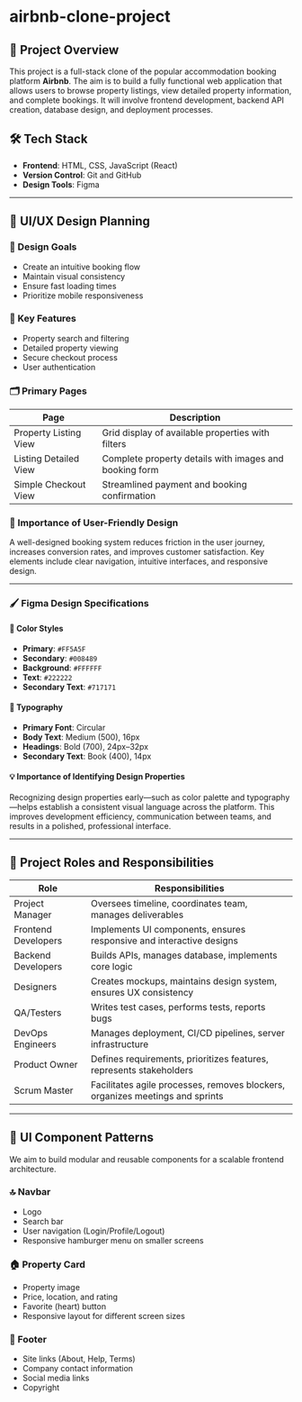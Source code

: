 # airbnb-clone-project

## 📌 Project Overview

This project is a full-stack clone of the popular accommodation booking platform **Airbnb**. The aim is to build a fully functional web application that allows users to browse property listings, view detailed property information, and complete bookings. It will involve frontend development, backend API creation, database design, and deployment processes.

## 🛠 Tech Stack

- **Frontend**: HTML, CSS, JavaScript (React)
- **Version Control**: Git and GitHub
- **Design Tools**: Figma

---

## 🎯 UI/UX Design Planning

### 🎨 Design Goals

- Create an intuitive booking flow
- Maintain visual consistency
- Ensure fast loading times
- Prioritize mobile responsiveness

### 🌟 Key Features

- Property search and filtering
- Detailed property viewing
- Secure checkout process
- User authentication

### 🗂 Primary Pages

| Page                   | Description                                                   |
|------------------------|---------------------------------------------------------------|
| Property Listing View  | Grid display of available properties with filters             |
| Listing Detailed View  | Complete property details with images and booking form        |
| Simple Checkout View   | Streamlined payment and booking confirmation                  |

### 🤝 Importance of User-Friendly Design

A well-designed booking system reduces friction in the user journey, increases conversion rates, and improves customer satisfaction. Key elements include clear navigation, intuitive interfaces, and responsive design.

---

### 🖌 Figma Design Specifications

#### 🎨 Color Styles

- **Primary**: `#FF5A5F`
- **Secondary**: `#008489`
- **Background**: `#FFFFFF`
- **Text**: `#222222`
- **Secondary Text**: `#717171`

#### 📝 Typography

- **Primary Font**: Circular
- **Body Text**: Medium (500), 16px
- **Headings**: Bold (700), 24px–32px
- **Secondary Text**: Book (400), 14px

#### 💡 Importance of Identifying Design Properties

Recognizing design properties early—such as color palette and typography—helps establish a consistent visual language across the platform. This improves development efficiency, communication between teams, and results in a polished, professional interface.

---

## 👥 Project Roles and Responsibilities

| Role               | Responsibilities                                                                 |
|--------------------|----------------------------------------------------------------------------------|
| Project Manager     | Oversees timeline, coordinates team, manages deliverables                        |
| Frontend Developers | Implements UI components, ensures responsive and interactive designs             |
| Backend Developers  | Builds APIs, manages database, implements core logic                             |
| Designers           | Creates mockups, maintains design system, ensures UX consistency                 |
| QA/Testers          | Writes test cases, performs tests, reports bugs                                  |
| DevOps Engineers    | Manages deployment, CI/CD pipelines, server infrastructure                       |
| Product Owner       | Defines requirements, prioritizes features, represents stakeholders              |
| Scrum Master        | Facilitates agile processes, removes blockers, organizes meetings and sprints    |

---

## 🧱 UI Component Patterns

We aim to build modular and reusable components for a scalable frontend architecture.

### 🔝 Navbar

- Logo
- Search bar
- User navigation (Login/Profile/Logout)
- Responsive hamburger menu on smaller screens

### 🏠 Property Card

- Property image
- Price, location, and rating
- Favorite (heart) button
- Responsive layout for different screen sizes

### 👣 Footer

- Site links (About, Help, Terms)
- Company contact information
- Social media links
- Copyright



